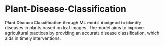 # Plant-Disease-Classification
Plant Disease Classification through ML model designed to identify diseases in plants based on leaf images. The model aims to improve agricultural practices by providing an accurate disease classification, which aids in timely interventions.
